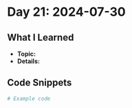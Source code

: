 # Day 21: 2024-07-30

## What I Learned
- **Topic:**
- **Details:**

## Code Snippets
```python
# Example code
